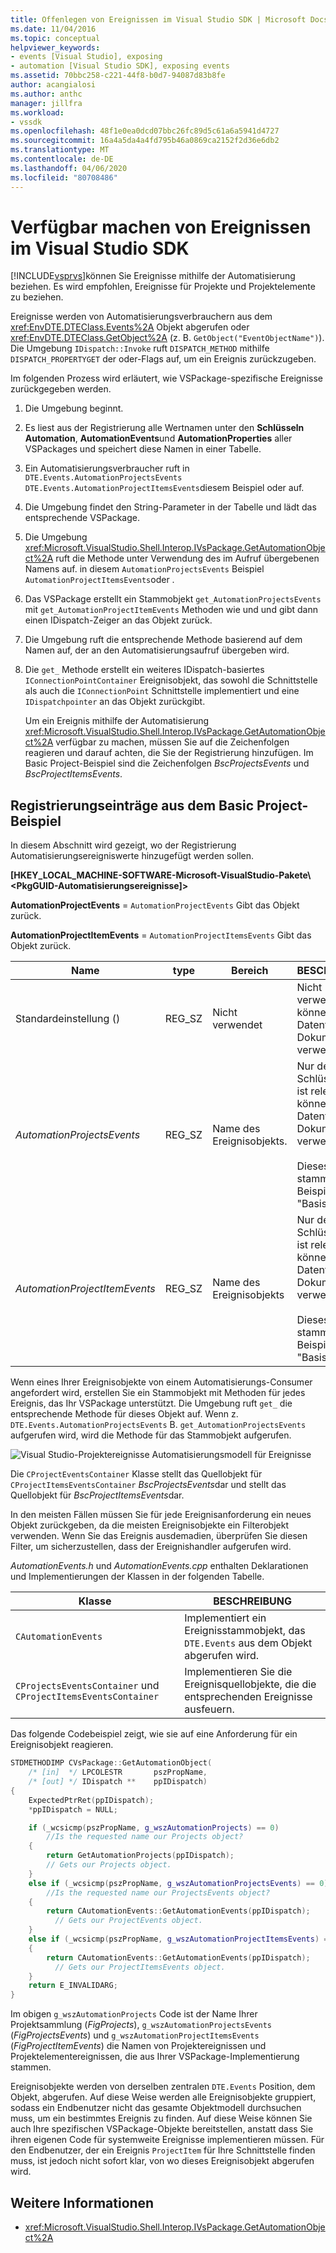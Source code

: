 ```yaml
---
title: Offenlegen von Ereignissen im Visual Studio SDK | Microsoft Docs
ms.date: 11/04/2016
ms.topic: conceptual
helpviewer_keywords:
- events [Visual Studio], exposing
- automation [Visual Studio SDK], exposing events
ms.assetid: 70bbc258-c221-44f8-b0d7-94087d83b8fe
author: acangialosi
ms.author: anthc
manager: jillfra
ms.workload:
- vssdk
ms.openlocfilehash: 48f1e0ea0dcd07bbc26fc89d5c61a6a5941d4727
ms.sourcegitcommit: 16a4a5da4a4fd795b46a0869ca2152f2d36e6db2
ms.translationtype: MT
ms.contentlocale: de-DE
ms.lasthandoff: 04/06/2020
ms.locfileid: "80708486"
---
```

# <a name="expose-events-in-the-visual-studio-sdk"></a>Verfügbar machen von Ereignissen im Visual Studio SDK
[!INCLUDE[vsprvs](../../code-quality/includes/vsprvs_md.md)]können Sie Ereignisse mithilfe der Automatisierung beziehen. Es wird empfohlen, Ereignisse für Projekte und Projektelemente zu beziehen.

 Ereignisse werden von Automatisierungsverbrauchern aus dem <xref:EnvDTE.DTEClass.Events%2A> Objekt abgerufen oder <xref:EnvDTE.DTEClass.GetObject%2A> (z. B. `GetObject("EventObjectName")`). Die Umgebung `IDispatch::Invoke` ruft `DISPATCH_METHOD` mithilfe `DISPATCH_PROPERTYGET` der oder-Flags auf, um ein Ereignis zurückzugeben.

 Im folgenden Prozess wird erläutert, wie VSPackage-spezifische Ereignisse zurückgegeben werden.

1. Die Umgebung beginnt.

2. Es liest aus der Registrierung alle Wertnamen unter den **Schlüsseln Automation**, **AutomationEvents**und **AutomationProperties** aller VSPackages und speichert diese Namen in einer Tabelle.

3. Ein Automatisierungsverbraucher ruft in `DTE.Events.AutomationProjectsEvents` `DTE.Events.AutomationProjectItemsEvents`diesem Beispiel oder auf.

4. Die Umgebung findet den String-Parameter in der Tabelle und lädt das entsprechende VSPackage.

5. Die Umgebung <xref:Microsoft.VisualStudio.Shell.Interop.IVsPackage.GetAutomationObject%2A> ruft die Methode unter Verwendung des im Aufruf übergebenen Namens auf. in diesem `AutomationProjectsEvents` Beispiel `AutomationProjectItemsEvents`oder .

6. Das VSPackage erstellt ein Stammobjekt `get_AutomationProjectsEvents` mit `get_AutomationProjectItemEvents` Methoden wie und und gibt dann einen IDispatch-Zeiger an das Objekt zurück.

7. Die Umgebung ruft die entsprechende Methode basierend auf dem Namen auf, der an den Automatisierungsaufruf übergeben wird.

8. Die `get_` Methode erstellt ein weiteres IDispatch-basiertes `IConnectionPointContainer` Ereignisobjekt, das sowohl die Schnittstelle als auch die `IConnectionPoint` Schnittstelle implementiert und eine `IDispatchpointer` an das Objekt zurückgibt.

   Um ein Ereignis mithilfe der Automatisierung <xref:Microsoft.VisualStudio.Shell.Interop.IVsPackage.GetAutomationObject%2A> verfügbar zu machen, müssen Sie auf die Zeichenfolgen reagieren und darauf achten, die Sie der Registrierung hinzufügen. Im Basic Project-Beispiel sind die Zeichenfolgen *BscProjectsEvents* und *BscProjectItemsEvents*.

## <a name="registry-entries-from-the-basic-project-sample"></a>Registrierungseinträge aus dem Basic Project-Beispiel
 In diesem Abschnitt wird gezeigt, wo der Registrierung Automatisierungsereigniswerte hinzugefügt werden sollen.

 **[HKEY_LOCAL_MACHINE-SOFTWARE-Microsoft-VisualStudio-Pakete\\<PkgGUID-Automatisierungsereignisse]\>**

 **AutomationProjectEvents** = `AutomationProjectEvents` Gibt das Objekt zurück.

 **AutomationProjectItemEvents** = `AutomationProjectItemsEvents` Gibt das Objekt zurück.

|Name|type|Bereich|BESCHREIBUNG|
|----------|----------|-----------|-----------------|
|Standardeinstellung ()|REG_SZ|Nicht verwendet|Nicht verwendet. Sie können das Datenfeld zur Dokumentation verwenden.|
|*AutomationProjectsEvents*|REG_SZ|Name des Ereignisobjekts.|Nur der Schlüsselname ist relevant. Sie können das Datenfeld zur Dokumentation verwenden.<br /><br /> Dieses Beispiel stammt aus dem Beispiel "Basisprojekt".|
|*AutomationProjectItemEvents*|REG_SZ|Name des Ereignisobjekts|Nur der Schlüsselname ist relevant. Sie können das Datenfeld zur Dokumentation verwenden.<br /><br /> Dieses Beispiel stammt aus dem Beispiel "Basisprojekt".|

 Wenn eines Ihrer Ereignisobjekte von einem Automatisierungs-Consumer angefordert wird, erstellen Sie ein Stammobjekt mit Methoden für jedes Ereignis, das Ihr VSPackage unterstützt. Die Umgebung ruft `get_` die entsprechende Methode für dieses Objekt auf. Wenn z. `DTE.Events.AutomationProjectsEvents` B. `get_AutomationProjectsEvents` aufgerufen wird, wird die Methode für das Stammobjekt aufgerufen.

 ![Visual Studio-Projektereignisse](../../extensibility/internals/media/projectevents.gif "ProjectEvents") Automatisierungsmodell für Ereignisse

 Die `CProjectEventsContainer` Klasse stellt das Quellobjekt für `CProjectItemsEventsContainer` *BscProjectsEvents*dar und stellt das Quellobjekt für *BscProjectItemsEvents*dar.

 In den meisten Fällen müssen Sie für jede Ereignisanforderung ein neues Objekt zurückgeben, da die meisten Ereignisobjekte ein Filterobjekt verwenden. Wenn Sie das Ereignis ausdemadien, überprüfen Sie diesen Filter, um sicherzustellen, dass der Ereignishandler aufgerufen wird.

 *AutomationEvents.h* und *AutomationEvents.cpp* enthalten Deklarationen und Implementierungen der Klassen in der folgenden Tabelle.

|Klasse|BESCHREIBUNG|
|-----------|-----------------|
|`CAutomationEvents`|Implementiert ein Ereignisstammobjekt, das `DTE.Events` aus dem Objekt abgerufen wird.|
|`CProjectsEventsContainer` und `CProjectItemsEventsContainer`|Implementieren Sie die Ereignisquellobjekte, die die entsprechenden Ereignisse ausfeuern.|

 Das folgende Codebeispiel zeigt, wie sie auf eine Anforderung für ein Ereignisobjekt reagieren.

```cpp
STDMETHODIMP CVsPackage::GetAutomationObject(
    /* [in]  */ LPCOLESTR       pszPropName,
    /* [out] */ IDispatch **    ppIDispatch)
{
    ExpectedPtrRet(ppIDispatch);
    *ppIDispatch = NULL;

    if (_wcsicmp(pszPropName, g_wszAutomationProjects) == 0)
        //Is the requested name our Projects object?
    {
        return GetAutomationProjects(ppIDispatch);
        // Gets our Projects object.
    }
    else if (_wcsicmp(pszPropName, g_wszAutomationProjectsEvents) == 0)
        //Is the requested name our ProjectsEvents object?
    {
        return CAutomationEvents::GetAutomationEvents(ppIDispatch);
          // Gets our ProjectEvents object.
    }
    else if (_wcsicmp(pszPropName, g_wszAutomationProjectItemsEvents) == 0)  //Is the requested name our ProjectsItemsEvents object?
    {
        return CAutomationEvents::GetAutomationEvents(ppIDispatch);
          // Gets our ProjectItemsEvents object.
    }
    return E_INVALIDARG;
}
```

 Im obigen `g_wszAutomationProjects` Code ist der Name Ihrer Projektsammlung (*FigProjects*), `g_wszAutomationProjectsEvents` (*FigProjectsEvents*) und `g_wszAutomationProjectItemsEvents` (*FigProjectItemEvents*) die Namen von Projektereignissen und Projektelementereignissen, die aus Ihrer VSPackage-Implementierung stammen.

 Ereignisobjekte werden von derselben zentralen `DTE.Events` Position, dem Objekt, abgerufen. Auf diese Weise werden alle Ereignisobjekte gruppiert, sodass ein Endbenutzer nicht das gesamte Objektmodell durchsuchen muss, um ein bestimmtes Ereignis zu finden. Auf diese Weise können Sie auch Ihre spezifischen VSPackage-Objekte bereitstellen, anstatt dass Sie ihren eigenen Code für systemweite Ereignisse implementieren müssen. Für den Endbenutzer, der ein Ereignis `ProjectItem` für Ihre Schnittstelle finden muss, ist jedoch nicht sofort klar, von wo dieses Ereignisobjekt abgerufen wird.

## <a name="see-also"></a>Weitere Informationen
- <xref:Microsoft.VisualStudio.Shell.Interop.IVsPackage.GetAutomationObject%2A>
